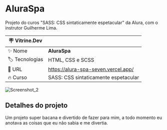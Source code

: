 # AluraSpa

Projeto do curos "SASS: CSS sintaticamente espetacular" da Alura, com o instrutor Guilherme Lima.

| :placard: Vitrine.Dev |     |
| -------------  | --- |
| :sparkles: Nome        | **AluraSpa**
| :label: Tecnologias | HTML, CSS e SCSS
| :rocket: URL         | https://alura-spa-seven.vercel.app/
| :fire: Curso     | SASS: CSS sintaticamente espetacular

<!-- Inserir imagem com a #vitrinedev ao final do link -->
![Screenshot_2](https://user-images.githubusercontent.com/91283681/216077355-f1312fb4-812e-4144-9a86-00fc570fc4be.png#vitrinedev)


## Detalhes do projeto

Um projeto super bacana e divertido de fazer para mim, a todo momento eu anotava as coisas que eu não sabia e me divertia.
